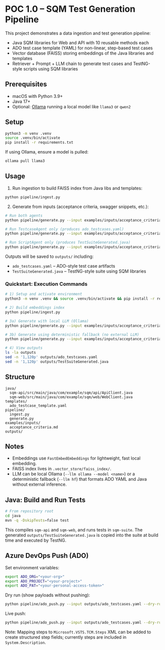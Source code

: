 # POC 1.0 – SQM Test Generation Pipeline

This project demonstrates a data ingestion and test generation pipeline:

- Java SQM libraries for Web and API with 10 reusable methods each
- ADO test case template (YAML) for non-linear, step-based test cases
- Vector database (FAISS) storing embeddings of the Java libraries and templates
- Retriever + Prompt + LLM chain to generate test cases and TestNG-style scripts using SQM libraries

## Prerequisites

- macOS with Python 3.9+
- Java 17+
- Optional: [Ollama](https://ollama.com/) running a local model like `llama3` or `qwen2`

## Setup

```bash
python3 -m venv .venv
source .venv/bin/activate
pip install -r requirements.txt
```

If using Ollama, ensure a model is pulled:

```bash
ollama pull llama3
```

## Usage

1. Run ingestion to build FAISS index from Java libs and templates:
```bash
python pipeline/ingest.py
```

2. Generate from inputs (acceptance criteria, swagger snippets, etc.):
```bash
# Run both agents
python pipeline/generate.py --input examples/inputs/acceptance_criteria.md --llm ollama --model llama3 --agent both

# Run TestcaseAgent only (produces ado_testcases.yaml)
python pipeline/generate.py --input examples/inputs/acceptance_criteria.md --llm ollama --model llama3 --agent testcase

# Run ScriptAgent only (produces TestSuiteGenerated.java)
python pipeline/generate.py --input examples/inputs/acceptance_criteria.md --llm ollama --model llama3 --agent script
```

Outputs will be saved to `outputs/` including:

- `ado_testcases.yaml` – ADO-style test case artifacts
- `TestSuiteGenerated.java` – TestNG-style suite using SQM libraries

### Quickstart: Execution Commands

```bash
# 1) Setup and activate environment
python3 -m venv .venv && source .venv/bin/activate && pip install -r requirements.txt

# 2) Build embeddings index
python pipeline/ingest.py

# 3a) Generate with local LLM (Ollama)
python pipeline/generate.py --input examples/inputs/acceptance_criteria.md --llm ollama --model llama3 --agent both

# 3b) Generate using deterministic fallback (no external LLM)
python pipeline/generate.py --input examples/inputs/acceptance_criteria.md --llm hf --model tiny --agent both

# 4) View outputs
ls -la outputs
sed -n '1,120p' outputs/ado_testcases.yaml
sed -n '1,120p' outputs/TestSuiteGenerated.java
```

## Structure

```
java/
  sqm-api/src/main/java/com/example/sqm/api/ApiClient.java
  sqm-web/src/main/java/com/example/sqm/web/WebClient.java
templates/
  ado_testcase_template.yaml
pipeline/
  ingest.py
  generate.py
examples/inputs/
  acceptance_criteria.md
outputs/
```

## Notes

- Embeddings use `FastEmbedEmbeddings` for lightweight, fast local embedding.
- FAISS index lives in `.vector_store/faiss_index/`.
- LLM can be local Ollama (`--llm ollama --model <name>`) or a deterministic fallback (`--llm hf`) that formats ADO YAML and Java without external inference.

## Java: Build and Run Tests

```bash
# From repository root
cd java
mvn -q -DskipTests=false test
```

This compiles `sqm-api` and `sqm-web`, and runs tests in `sqm-suite`. The generated `outputs/TestSuiteGenerated.java` is copied into the suite at build time and executed by TestNG.

## Azure DevOps Push (ADO)

Set environment variables:

```bash
export ADO_ORG="<your-org>"
export ADO_PROJECT="<your-project>"
export ADO_PAT="<your-personal-access-token>"
```

Dry run (show payloads without pushing):

```bash
python pipeline/ado_push.py --input outputs/ado_testcases.yaml --dry-run true
```

Live push:

```bash
python pipeline/ado_push.py --input outputs/ado_testcases.yaml --dry-run false
```

Note: Mapping steps to `Microsoft.VSTS.TCM.Steps` XML can be added to create structured step fields; currently steps are included in `System.Description`.

